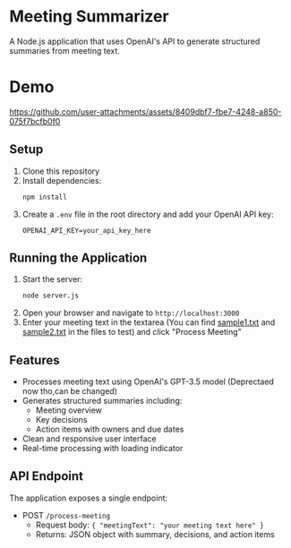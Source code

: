 # Meeting Summarizer

A Node.js application that uses OpenAI's API to generate structured summaries from meeting text.

# Demo


https://github.com/user-attachments/assets/8409dbf7-fbe7-4248-a850-075f7bcfb0f0



## Setup

1. Clone this repository
2. Install dependencies:
   ```bash
   npm install
   ```
3. Create a `.env` file in the root directory and add your OpenAI API key:
   ```
   OPENAI_API_KEY=your_api_key_here
   ```

## Running the Application

1. Start the server:
   ```bash
   node server.js
   ```
2. Open your browser and navigate to `http://localhost:3000`
3. Enter your meeting text in the textarea (You can find [sample1.txt](https://github.com/manas95826/sales-duo-meet/blob/main/sample1.txt) and [sample2.txt](https://github.com/manas95826/sales-duo-meet/blob/main/sample2.txt) in the files to test) and click "Process Meeting"

## Features

- Processes meeting text using OpenAI's GPT-3.5 model (Deprectaed now tho,can be changed)
- Generates structured summaries including:
  - Meeting overview
  - Key decisions
  - Action items with owners and due dates
- Clean and responsive user interface
- Real-time processing with loading indicator

## API Endpoint

The application exposes a single endpoint:

- POST `/process-meeting`
  - Request body: `{ "meetingText": "your meeting text here" }`
  - Returns: JSON object with summary, decisions, and action items 
